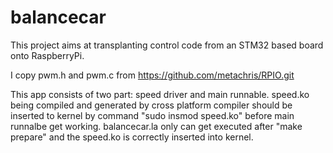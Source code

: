 # balancecar

This project aims at transplanting control code from an STM32 based board onto RaspberryPi.

I copy pwm.h and pwm.c from https://github.com/metachris/RPIO.git

This app consists of two part: speed driver and main runnable.
speed.ko being compiled and generated by cross platform compiler should be inserted to kernel by command "sudo insmod speed.ko" before main runnalbe get working.
balancecar.la only can get executed after "make prepare" and the speed.ko  is correctly inserted into kernel.
